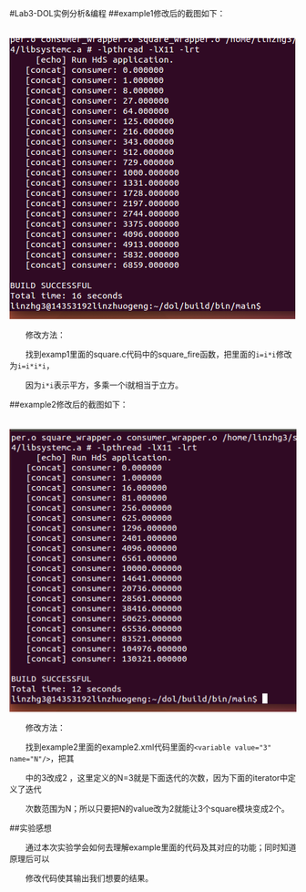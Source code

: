 #Lab3-DOL实例分析&编程
##example1修改后的截图如下：

　　![cexample1修改后的截图](example1.png)
       
　　修改方法：
       
　　找到examp1里面的square.c代码中的square_fire函数，把里面的`i=i*i`修改为`i=i*i*i`，
       
　　因为`i*i`表示平方，多乘一个i就相当于立方。
       
##example2修改后的截图如下：

　　![cexample2修改后的截图](example2.png)

　　修改方法：

　　找到example2里面的example2.xml代码里面的`<variable value="3" name="N"/>`，把其

　　中的3改成2 ，这里定义的N=3就是下面迭代的次数，因为下面的iterator中定义了迭代

　　次数范围为N；所以只要把N的value改为2就能让3个square模块变成2个。

##实验感想

　　通过本次实验学会如何去理解example里面的代码及其对应的功能；同时知道原理后可以

　　修改代码使其输出我们想要的结果。